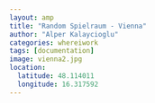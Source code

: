 ```yaml
---
layout: amp
title: "Random Spielraum - Vienna"
author: "Alper Kalaycioglu"
categories: whereiwork
tags: [documentation]
image: vienna2.jpg
location:
  latitude: 48.114011
  longitude: 16.317592
---
```

